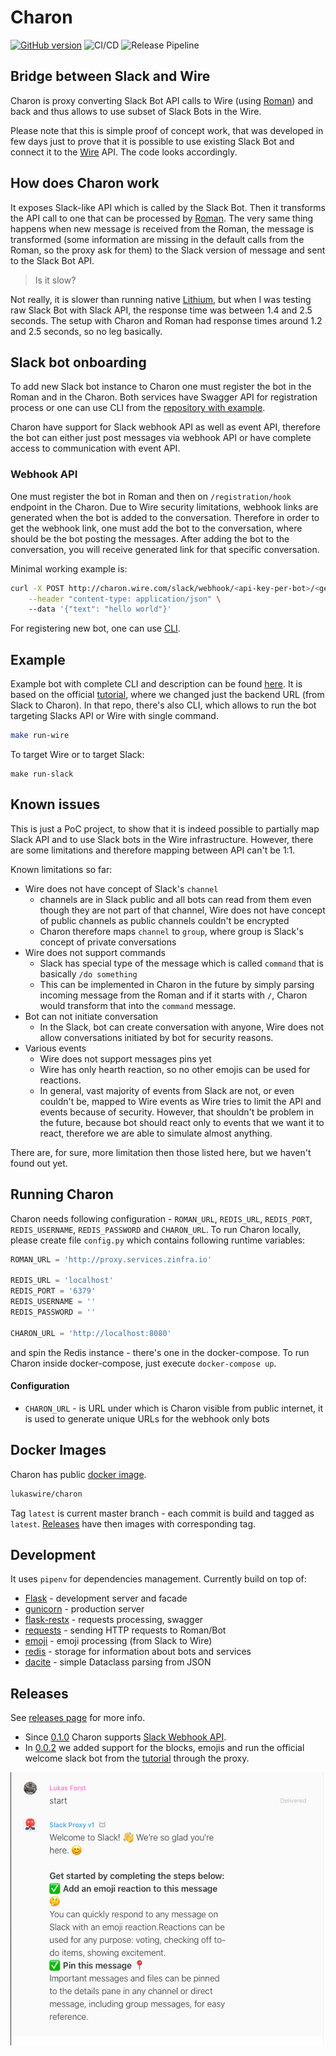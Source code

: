 # Charon
[![GitHub version](https://badge.fury.io/gh/wireapp%2Fcharon.svg)](https://badge.fury.io/gh/wireapp%2Fcharon)
![CI/CD](https://github.com/wireapp/charon/workflows/CI/CD/badge.svg)
![Release Pipeline](https://github.com/wireapp/charon/workflows/Release%20Pipeline/badge.svg)

## Bridge between Slack and Wire
Charon is proxy converting Slack Bot API calls to Wire (using [Roman](https://github.com/dkovacevic/roman)) and back
and thus allows to use subset of Slack Bots in the Wire. 

Please note that this is simple proof of concept work, that was developed in few days just to prove that it is possible
to use existing Slack Bot and connect it to the [Wire](https://wire.com) API.
The code looks accordingly.

## How does Charon work
It exposes Slack-like API which is called by the Slack Bot.
Then it transforms the API call to one that can be processed by [Roman](https://github.com/dkovacevic/roman).
The very same thing happens when new message is received from the Roman,
the message is transformed (some information are missing in the default calls from the Roman, so the proxy ask for them)
 to the Slack version of message and sent to the Slack Bot API.
 
 > Is it slow?
 
 Not really, it is slower than running native [Lithium](https://github.com/wireapp/lithium),
 but when I was testing raw Slack Bot with Slack API, the response time was between 1.4 and 2.5 seconds.
 The setup with Charon and Roman had response times around 1.2 and 2.5 seconds, so no leg basically. 

## Slack bot onboarding
To add new Slack bot instance to Charon one must register the bot in the Roman and in the Charon.
Both services have Swagger API for registration process or one can use CLI 
from the [repository with example](https://github.com/LukasForst/slack-onboarding-bot/tree/master/cli). 

Charon have support for Slack webhook API as well as event API,
therefore the bot can either just post messages via webhook API or have complete access to communication 
with event API.

### Webhook API
One must register the bot in Roman and then on `/registration/hook` endpoint in the Charon.
Due to Wire security limitations, webhook links are generated when the bot is added to the conversation.
Therefore in order to get the webhook link, one must add the bot to the conversation, 
where should be the bot posting the messages. 
After adding the bot to the conversation, you will receive generated link for that specific conversation.

Minimal working example is:
```bash
curl -X POST http://charon.wire.com/slack/webhook/<api-key-per-bot>/<generated-conversation-id>  \
    --header "content-type: application/json" \ 
    --data '{"text": "hello world"}'
```

For registering new bot, one can use [CLI](https://github.com/wireapp/charon-webhook-cli).

## Example
Example bot with complete CLI and description can be found [here](https://github.com/LukasForst/slack-onboarding-bot).
It is based on the official [tutorial](https://github.com/slackapi/python-slackclient/tree/master/tutorial),
where we changed just the backend URL (from Slack to Charon).
In that repo, there's also CLI, which allows to run the bot targeting Slacks API or Wire with single command.
```bash
make run-wire
```
To target Wire or to target Slack:
```
make run-slack
```

## Known issues 
This is just a PoC project, to show that it is indeed possible to partially map Slack API 
and to use Slack bots in the Wire infrastructure. 
However, there are some limitations and therefore mapping between API can't be 1:1.

Known limitations so far:
* Wire does not have concept of Slack's `channel`
    * channels are in Slack public and all bots can read from them even though they are not part of that channel,
    Wire does not have concept of public channels as public channels couldn't be encrypted
    * Charon therefore maps `channel` to `group`, where group is Slack's concept of private conversations
* Wire does not support commands
    * Slack has special type of the message which is called `command` that is basically `/do something`
    * This can be implemented in Charon in the future by simply parsing incoming message from the Roman
    and if it starts with `/`, Charon would transform that into the `command` message.
* Bot can not initiate conversation
    * In the Slack, bot can create conversation with anyone, 
    Wire does not allow conversations initiated by bot for security reasons.
* Various events
    * Wire does not support messages pins yet
    * Wire has only hearth reaction, so no other emojis can be used for reactions.
    * In general, vast majority of events from Slack are not, or even couldn't be, mapped to Wire events
    as Wire tries to limit the API and events because of security.
    However, that shouldn't be problem in the future, because bot should react only to events that we want it to react,
    therefore we are able to simulate almost anything. 

There are, for sure, more limitation then those listed here, but we haven't found out yet.

## Running Charon
Charon needs following configuration - `ROMAN_URL`, `REDIS_URL`, `REDIS_PORT`, `REDIS_USERNAME`, `REDIS_PASSWORD`
 and `CHARON_URL`.
To run Charon locally, please create file `config.py` which contains following runtime variables:
```python
ROMAN_URL = 'http://proxy.services.zinfra.io'

REDIS_URL = 'localhost'
REDIS_PORT = '6379'
REDIS_USERNAME = ''
REDIS_PASSWORD = ''

CHARON_URL = 'http://localhost:8080'
```
and spin the Redis instance - there's one in the docker-compose.
To run Charon inside docker-compose, just execute `docker-compose up`.

#### Configuration
* `CHARON_URL` - is URL under which is Charon visible from public internet, 
it is used to generate unique URLs for the webhook only bots

## Docker Images
Charon has public [docker image](https://hub.docker.com/r/lukaswire/charon).
```bash
lukaswire/charon
```
Tag `latest` is current master branch - each commit is build and tagged as `latest`.
[Releases](https://github.com/wireapp/charon/releases) have then images with corresponding tag.

## Development
It uses `pipenv` for dependencies management. 
Currently build on top of:
- [Flask](https://github.com/pallets/flask) - development server and facade
- [gunicorn](https://github.com/benoitc/gunicorn) - production server
- [flask-restx](https://github.com/python-restx/flask-restx) - requests processing, swagger
- [requests](https://github.com/psf/requests) - sending HTTP requests to Roman/Bot
- [emoji](https://github.com/carpedm20/emoji/) - emoji processing (from Slack to Wire)
- [redis](https://github.com/andymccurdy/redis-py) - storage for information about bots and services
- [dacite](https://github.com/konradhalas/dacite) - simple Dataclass parsing from JSON

## Releases
See [releases page](https://github.com/wireapp/charon/releases) for more info.

* Since [0.1.0](https://github.com/wireapp/charon/tree/0.1.0) Charon supports [Slack Webhook API](https://github.com/wireapp/charon#webhook-api).
* In [0.0.2](https://github.com/wireapp/charon/tree/0.0.2) we added support for the blocks, emojis 
and run the official welcome slack bot from the [tutorial](https://github.com/slackapi/python-slackclient/tree/master/tutorial)
through the proxy.

![alt text](resources/welcome_bot-wire.png "Working example of the proxy.")
